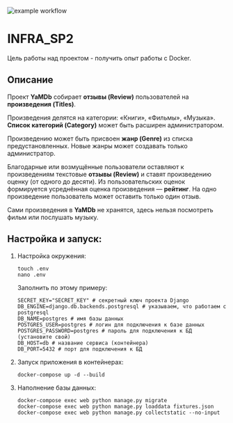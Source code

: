 ![example workflow](https://github.com/tinkofoxil/yamdb_final/actions/workflows/yamdb_workflow.yml/badge.svg)

# INFRA_SP2

Цель работы над проектом - получить опыт работы с Docker.

## Описание

Проект **YaMDb** собирает **отзывы (Review)** пользователей на **произведения 
(Titles)**. 

Произведения делятся на категории: «Книги», «Фильмы», «Музыка». 
**Список категорий (Category)** может быть расширен администратором.

Произведению может быть присвоен **жанр (Genre)** из списка предустановленных.
Новые жанры может создавать только администратор.

Благодарные или возмущённые пользователи оставляют к произведениям текстовые
**отзывы (Review)** и ставят произведению оценку (от одного до десяти).
Из пользовательских оценок формируется усреднённая оценка произведения — 
**рейтинг**.
На одно произведение пользователь может оставить только один отзыв.

Сами произведения в **YaMDb** не хранятся, здесь нельзя посмотреть фильм или 
послушать музыку.

## Настройка и запуск:
1. Настройка окружения:
   ```
   touch .env
   nano .env
   ```
   Заполнить по этому примеру:
   ```
   SECRET_KEY="SECRET_KEY" # секретный ключ проекта Django
   DB_ENGINE=django.db.backends.postgresql # указываем, что работаем с postgresql
   DB_NAME=postgres # имя базы данных
   POSTGRES_USER=postgres # логин для подключения к базе данных
   POSTGRES_PASSWORD=postgres # пароль для подключения к БД (установите свой)
   DB_HOST=db # название сервиса (контейнера)
   DB_PORT=5432 # порт для подключения к БД
   ```

2. Запуск приложения в контейнерах:
   ```
   docker-compose up -d --build
   ```
   
3. Наполнение базы данных:
   ```
   docker-compose exec web python manage.py migrate
   docker-compose exec web python manage.py loaddata fixtures.json
   docker-compose exec web python manage.py collectstatic --no-input
   ```